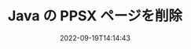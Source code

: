 ---
############################# Static ############################
layout: "auto-gen-merger"
date: 2022-09-19T14:14:43
draft: false
otherformats: pptx rtf tex vdx vsdm vsdx vssm vssx vstm vstx vsx vtx xlam xls xlsb xlsm

############################# Head ############################
head_title: "Java の PPSX ページを削除"
head_description: "ドキュメント マージ API を使用してページの順序を逆にすることにより、Java の PPSX ファイルから単一のページまたはページのコレクションを削除または削除します。"

############################# Header ############################
title: "Java の PPSX ページを削除"
description: "数行の Java コードを含む PPSX ページを削除します。"
bg_image: "https://cms.admin.containerize.com/templates/aspose/App_Themes/V3/images/bg/header1.png"
bg_overlay: false
button:
    enable: true
    icon: "fas fa-arrow-down"
    label: "無料トライアルをダウンロード"
    link: "https://downloads.groupdocs.com/merger/java"

############################# SubMenu ############################
submenu:
    enable: true

    left:
        img_alt: "GroupDocs.Merger for Java"
        image: "https://cms.admin.containerize.com/templates/groupdocs/images/product-logos/90x90-noborder/groupdocs-merger-java.png"
        product: "GroupDocs.Merger"
        platform: "Java"

    middle:
        button:

            # button loop
            - link: "https://apireference.groupdocs.com/merger/java"
              text: "API リファレンス"

            # button loop
            - link: "https://github.com/groupdocs-merger"
              text: "コード例"

            # button loop
            - link: "https://products.groupdocs.app/merger/family"
              text: "ライブデモ"

            # button loop
            - link: "https://purchase.groupdocs.com/pricing/merger/java"
              text: "価格"

    right:
        link_download: "https://downloads.groupdocs.com/merger"
        link_learn: "https://docs.groupdocs.com/merger/java"
        link_buy: "https://purchase.groupdocs.com"

############################# About ############################
about:
    enable: true
    title: "GroupDocs.Merger for Java API について"
    content: |
        [GroupDocs.Merger for Java](/ja/merger/java/) は、PDF、Microsoft Office (Word、Excel、PowerPoint 、OneNote)、OpenDocument、HTML、画像、および Java アプリケーション内のその他多数。コードを数行追加するだけで、ドキュメント内のページの移動、削除、回転、交換、抽出、向きの変更など、いくつかのドキュメント操作を実行できます。ドキュメント マージ API は、ドキュメント ページの画像としてのプレビューもサポートしており、ページ上のドキュメント構造、フォーマット、およびコンテンツを分析します。
        
        GroupDocs.Merger API は、ファイル ページの削除機能を必要とする企業向けソリューションに最適です。これらの API は、J2SE 7.0 (1.7), J2SE 8.0 (1.8), Java 10 を含むすべての主要なオペレーティング システムとプラットフォームで十分にサポートされています。

############################# Steps ############################
steps:
    enable: true
    title_left: "Java の PPSX ファイル ページを削除"
    content_left: |
        [GroupDocs.Merger for Java](/ja/merger/java/) により、Java 開発者は PPSX 内の単一または多数の特定のページを簡単に削除できますいくつかの簡単な手順を実装することにより、ファイルを作成します。
        
        * 削除するページ番号で **RemoveOptions** を初期化します。
        * **Merger** の新しいインスタンスを作成し、ソース ドキュメント パスをコンストラクター パラメーターとして渡します。
        * **removePages** を呼び出し、**RemoveOptions** オブジェクトを渡します。
        * **save** を呼び出し、ファイル パスを指定して結果のドキュメントを保存します。

    title_right: "システム要求"
    content_right: |
        GroupDocs.Merger for Java API は、すべての主要なプラットフォームとオペレーティング システムでサポートされています。以下のコードを実行する前に、システムに次の前提条件がインストールされていることを確認してください。

        * オペレーティング システム: Microsoft Windows、Linux、MacOS
        * 開発環境: NetBeans, IntelliJ IDEA, Eclipse
        * フレームワーク: J2SE 7.0 (1.7), J2SE 8.0 (1.8), Java 10
        * [Maven](https://repository.groupdocs.com/webapp/#/artifacts/browse/tree/General/repo/com/groupdocs/groupdocs-merger) から GroupDocs.Merger for Java の最新バージョンをダウンロードします
         
    code: |
     {{% merger/additional-styles %}}
     {{< merger/code-merger title="Java サンプル コードを使用して PPSX ファイル ページを削除する方法">}}

        ```java    
        // GroupDocs.Merger API を使用して PPSX ファイル ページを削除します
        // 選択したページ番号で RemoveOptions クラスを初期化する
        RemoveOptions removeOptions = new RemoveOptions(new int[] { 3, 6 });

        // 入力 PPSX ドキュメントで Merger をインスタンス化する
        Merger merger = new Merger("input.ppsx");

        // removePages メソッドを呼び出し、RemoveOptions オブジェクトをそれに渡します
        merger.removePages(removeOptions);
    
        // save メソッドを呼び出し、目的のファイル パスを渡して出力ドキュメントを保存します。
        merger.save("output.ppsx");
        ```
     {{< /merger/code-merger >}}

############################# Demos ############################
demos:
    enable: true
    title: "ライブデモ - PPSX ページをオンラインで削除"
    content: |
       [GroupDocs.Merger Live Demos](https://products.groupdocs.app/splitter/remove-pages/ppsx) Web サイトにアクセスして、今すぐ PPSX ファイル ページを削除してください。
       ライブデモには次の利点があります。
        
############################# About Formats ############################
about_formats:
    enable: true

############################# More Formats ############################
more_formats:
    enable: true
    title: "他のドキュメント形式からページを削除"
    content: |
        Java は、ファイル形式と画像の合併と分割の API を文書化しています。以下に示すように、一般的なファイル形式の一部を削除します。

############################# Back to top ###############################
back_to_top:
    enable: true
---